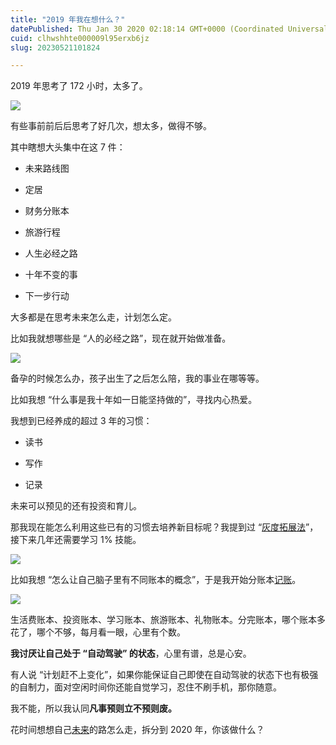 ```yaml
---
title: "2019 年我在想什么？"
datePublished: Thu Jan 30 2020 02:18:14 GMT+0000 (Coordinated Universal Time)
cuid: clhwshhte000009l95erxb6jz
slug: 20230521101824

---
```


2019 年思考了 172 小时，太多了。

![](url)

有些事前前后后思考了好几次，想太多，做得不够。

其中瞎想大头集中在这 7 件：

* 未来路线图
    
* 定居
    
* 财务分账本
    
* 旅游行程
    
* 人生必经之路
    
* 十年不变的事
    
* 下一步行动
    

大多都是在思考未来怎么走，计划怎么定。

比如我就想哪些是 “人的必经之路”，现在就开始做准备。

![](url)

备孕的时候怎么办，孩子出生了之后怎么陪，我的事业在哪等等。

比如我想 “什么事是我十年如一日能坚持做的”，寻找内心热爱。

我想到已经养成的超过 3 年的习惯：

* 读书
    
* 写作
    
* 记录
    

未来可以预见的还有投资和育儿。

那我现在能怎么利用这些已有的习惯去培养新目标呢？我提到过 “[灰度拓展法](http://mp.weixin.qq.com/s?__biz=MzI3MzU5MDA1OQ==&mid=2247486084&idx=1&sn=ce2683d86327c9e758b52d204bdf8fff&chksm=eb21b8c0dc5631d6b78e9b999e8e1da2eeab77ec4aff26c2ff23d14f994752545ec06656adf6&scene=21#wechat_redirect)”，接下来几年还需要学习 1% 技能。

![](url)

比如我想 “怎么让自己脑子里有不同账本的概念”，于是我开始分账本[记账](https://mp.weixin.qq.com/s?__biz=MjM5MzA3MjI2NQ==&mid=2650620494&idx=2&sn=ff678367cb921d55f00e60946f656aec&scene=21#wechat_redirect)。

![](url)

生活费账本、投资账本、学习账本、旅游账本、礼物账本。分完账本，哪个账本多花了，哪个不够，每月看一眼，心里有个数。

**我讨厌让自己处于 “自动驾驶” 的状态**，心里有谱，总是心安。

有人说 “计划赶不上变化”，如果你能保证自己即使在自动驾驶的状态下也有极强的自制力，面对空闲时间你还能自觉学习，忍住不刷手机，那你随意。

我不能，所以我认同**凡事预则立不预则废。**

花时间想想自己[未来](http://mp.weixin.qq.com/s?__biz=MzI3MzU5MDA1OQ==&mid=2247485602&idx=1&sn=8b826bf3cfb805f4c751a2348e5ebbe0&chksm=eb21bae6dc5633f06cff400ccf850e5f70ddc4f9bce369cd0bdc89102e41fd4f205403c6de83&scene=21#wechat_redirect)的路怎么走，拆分到 2020 年，你该做什么？